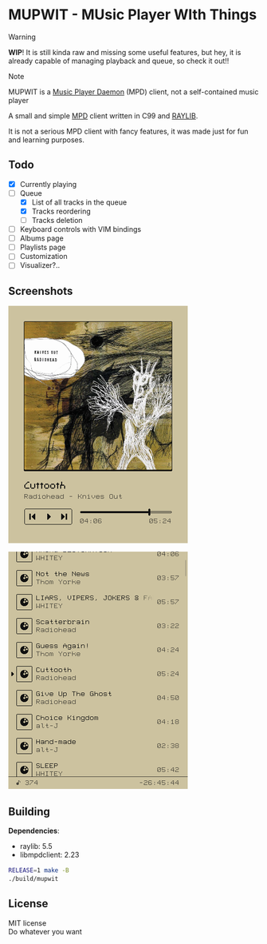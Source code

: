 # MUPWIT - MUsic Player WIth Things

> [!WARNING]
> **WIP**! It is still kinda raw and missing some useful features, but hey, it
> is already capable of managing playback and queue, so check it out!!

> [!NOTE]
> MUPWIT is a [Music Player Daemon](https://www.musicpd.org) (MPD) client, not a self-contained music player

A small and simple [MPD](https://www.musicpd.org) client written in C99 and
[RAYLIB](https://www.raylib.com).

It is not a serious MPD client with fancy features, it was made just for fun
and learning purposes.

## Todo

- [x] Currently playing
- [ ] Queue
    - [x] List of all tracks in the queue
    - [x] Tracks reordering
    - [ ] Tracks deletion
- [ ] Keyboard controls with VIM bindings
- [ ] Albums page
- [ ] Playlists page
- [ ] Customization
- [ ] Visualizer?..

## Screenshots

![1](./screenshots/1.png)

![2](./screenshots/2.png)

## Building

**Dependencies**:
- raylib: 5.5
- libmpdclient: 2.23

```sh
RELEASE=1 make -B
./build/mupwit
```

## License

MIT license \
Do whatever you want
